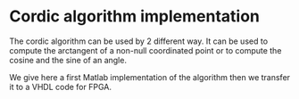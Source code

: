 # Cordic algorithm implementation

The cordic algorithm can be used by 2 different way. It can be used to compute the arctangent of a non-null coordinated point or to compute the cosine and the sine of an angle.

We give here a first Matlab implementation of the algorithm then we transfer it to a VHDL code for FPGA.

